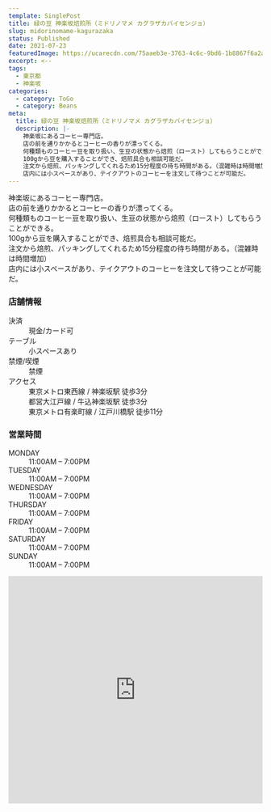 ```yaml
---
template: SinglePost
title: 緑の豆 神楽坂焙煎所（ミドリノマメ カグラザカバイセンジョ）
slug: midorinomame-kagurazaka
status: Published
date: 2021-07-23
featuredImage: https://ucarecdn.com/75aaeb3e-3763-4c6c-9bd6-1b8867f6a2a7/
excerpt: <--
tags:
  - 東京都
  - 神楽坂
categories:
  - category: ToGo
  - category: Beans
meta:
  title: 緑の豆 神楽坂焙煎所（ミドリノマメ カグラザカバイセンジョ）
  description: |-
    神楽坂にあるコーヒー専門店。
    店の前を通りかかるとコーヒーの香りが漂ってくる。
    何種類ものコーヒー豆を取り扱い、生豆の状態から焙煎（ロースト）してもらうことができる。
    100gから豆を購入することができ、焙煎具合も相談可能だ。
    注文から焙煎、パッキングしてくれるため15分程度の待ち時間がある。（混雑時は時間増加）
    店内には小スペースがあり、テイクアウトのコーヒーを注文して待つことが可能だ。
---
```

神楽坂にあるコーヒー専門店。\
店の前を通りかかるとコーヒーの香りが漂ってくる。\
何種類ものコーヒー豆を取り扱い、生豆の状態から焙煎（ロースト）してもらうことができる。\
100gから豆を購入することができ、焙煎具合も相談可能だ。\
注文から焙煎、パッキングしてくれるため15分程度の待ち時間がある。（混雑時は時間増加）\
店内には小スペースがあり、テイクアウトのコーヒーを注文して待つことが可能だ。



### 店舗情報

<dl id="info">

<dt>決済</dt>
<dd>現金/カード可</dd>
<dt>テーブル</dt>
<dd>小スペースあり</dd>
<dt>禁煙/喫煙</dt>
<dd>禁煙</dd>
<dt>アクセス</dt>
<dd>東京メトロ東西線 / 神楽坂駅 徒歩3分</dd>
<dd>都営大江戸線 / 牛込神楽坂駅 徒歩3分</dd>
<dd>東京メトロ有楽町線 / 江戸川橋駅 徒歩11分</dd>
</dd>
</dl>

### 営業時間

<dl id="op_h">

<dt>MONDAY</dt>
<dd>11:00AM – 7:00PM</dd>
<dt>TUESDAY</dt>
<dd>11:00AM – 7:00PM</dd>
<dt>WEDNESDAY</dt>
<dd>11:00AM – 7:00PM</dd>
<dt>THURSDAY</dt>
<dd>11:00AM – 7:00PM</dd>
<dt>FRIDAY</dt>
<dd>11:00AM – 7:00PM</dd>
<dt>SATURDAY</dt>
<dd>11:00AM – 7:00PM</dd>
<dt>SUNDAY</dt>
<dd>11:00AM – 7:00PM</dd>

</dl>

<iframe src="https://www.google.com/maps/embed?pb=!1m14!1m8!1m3!1d12959.80331722236!2d139.7363197!3d35.7028276!3m2!1i1024!2i768!4f13.1!3m3!1m2!1s0x0%3A0x9250efa04c72371b!2z57eR44Gu6LGGIOelnualveWdgueEmeeFjuaJgA!5e0!3m2!1sja!2sjp!4v1584351774407!5m2!1sja!2sjp" width="100%" height="450" frameborder="0" style="border:0;" allowfullscreen="" aria-hidden="false" tabindex="0"></iframe>